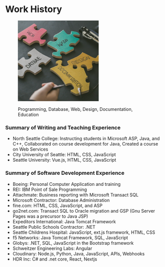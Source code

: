 # Work History

<figure><img src=".gitbook/assets/puzzle2.png" alt="" width="256"><figcaption><p>Programming, Database, Web, Design, Documentation, Education</p></figcaption></figure>

### Summary of Writing and Teaching Experience

* North Seattle College: Instructing students in Microsoft ASP, Java, and C++, Collaborated on course development for Java, Created a course on Web Services
* City University of Seattle: HTML, CSS, JavaScript
* Seattle University: Vue.js, HTML, CSS, JavaScript

### Summary of Software Development Experience

* Boeing: Personal Computer Application and training
* REI: IBM Point of Sale Programming
* Attachmate: Business reporting with Microsoft Transact SQL
* Microsoft Contractor: Database Administration
* fine.com: HTML, CSS, JavaScript, and ASP
* go2net.com: Transact SQL to Oracle migration and GSP (Gnu Server Pages was a precursor to Java JSP)
* Expeditors International: Java Tomcat Framework
* Seattle Public Schools Contractor: .NET
* Seattle Childrens Hospital: JavaScript, ext.js framework, HTML, CSS
* f5 Networks: Java Tomcat Framework,  SQL, JavaScript
* Globys: .NET, SQL, JavaScript in the Bootstrap framework
* Schweitzer Engineering Labs: Angular
* Cloudinary: Node.js, Python, Java, JavaScript, APIs, Webhooks
* HDR Inc: C# and .net core, React, Nextjs

###



